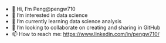 - 👋 Hi, I’m Peng@pengw710
- 👀 I’m interested in data science
- 🌱 I’m currently learning data science analysis
- 💞️ I’m looking to collaborate on creating and sharing in GitHub
- 📫 How to reach me: https://www.linkedin.com/in/pengw710/

<!---
pengw710/pengw710 is a ✨ special ✨ repository because its `README.md` (this file) appears on your GitHub profile.
You can click the Preview link to take a look at your changes.
--->
